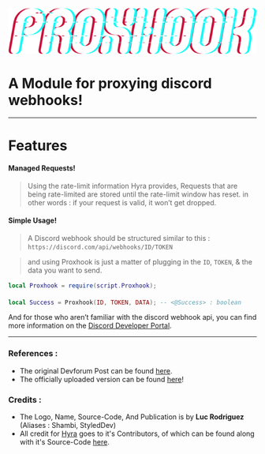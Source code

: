 ![alt text](https://github.com/Shambi-0/Proxhook/blob/main/Images/cd87dd9576de7257e781d678a9732d0a9df8c0ea.png "Proxhook")

# A Module for proxying discord webhooks!
___

# Features
#### Managed Requests!
> Using the rate-limit information Hyra provides, Requests that are being rate-limited are stored until the rate-limit window has reset. in other words : if your request is valid, it won’t get dropped.

#### Simple Usage!
> A Discord webhook should be structured similar to this : `https://discord.com/api/webhooks/ID/TOKEN` 

> and using Proxhook is just a matter of plugging in the `ID`, `TOKEN`, & the data you want to send.
```lua
local Proxhook = require(script.Proxhook);

local Success = Proxhook(ID, TOKEN, DATA); -- <@Success> : boolean
```


And for those who aren’t familiar with the discord webhook api,
you can find more information on the [Discord Developer Portal](https://discord.com/developers/docs/resources/webhook).

___

### References :
- The original Devforum Post can be found [here](https://devforum.roblox.com/t/proxhook-a-module-for-proxying-discord-webhooks/1505544).
- The officially uploaded version can be found [here](https://www.roblox.com/library/7719426842/Proxhook)!

### Credits :
- The Logo, Name, Source-Code, And Publication is by **Luc Rodriguez** (Aliases : Shambi, StyledDev)
- All credit for [Hyra](https://hyra.io/) goes to it's Contributors, of which can be found along with it's Source-Code [here](https://github.com/hyra-io/Discord-Webhook-Proxy).
